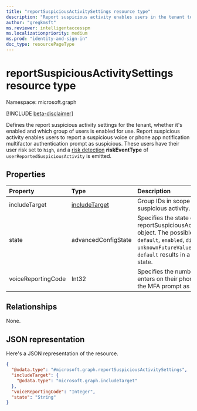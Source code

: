 ```yaml
---
title: "reportSuspiciousActivitySettings resource type"
description: "Report suspicious activity enables users in the tenant to report multifactor authentication prompts as suspicious, indicating the user's credentials may have been compromised."
author: "gregkmsft"
ms.reviewer: intelligentaccesspm
ms.localizationpriority: medium
ms.prod: "identity-and-sign-in"
doc_type: resourcePageType
---
```


# reportSuspiciousActivitySettings resource type

Namespace: microsoft.graph

[!INCLUDE [beta-disclaimer](../../includes/beta-disclaimer.md)]

Defines the report suspicious activity settings for the tenant, whether it's enabled and which group of users is enabled for use. Report suspicious activity enables users to report a suspicious voice or phone app notification multifactor authentication prompt as suspicious. These users have their user risk set to `high`, and a [risk detection](riskdetection.md) **riskEventType** of `userReportedSuspiciousActivity` is emitted.

## Properties
|Property|Type|Description|
|:---|:---|:---|
|includeTarget|[includeTarget](../resources/includetarget.md)|Group IDs in scope for report suspicious activity.|
|state|advancedConfigState|Specifies the state of the reportSuspiciousActivitySettings object. The possible values are: `default`, `enabled`, `disabled`, `unknownFutureValue`. Setting to `default` results in a disabled state.|
|voiceReportingCode|Int32|Specifies the number the user enters on their phone to report the MFA prompt as suspicious.|

## Relationships
None.

## JSON representation
Here's a JSON representation of the resource.
<!-- {
  "blockType": "resource",
  "@odata.type": "microsoft.graph.reportSuspiciousActivitySettings"
}
-->
``` json
{
  "@odata.type": "#microsoft.graph.reportSuspiciousActivitySettings",
  "includeTarget": {
    "@odata.type": "microsoft.graph.includeTarget"
  },
  "voiceReportingCode": "Integer",
  "state": "String"
}
```

